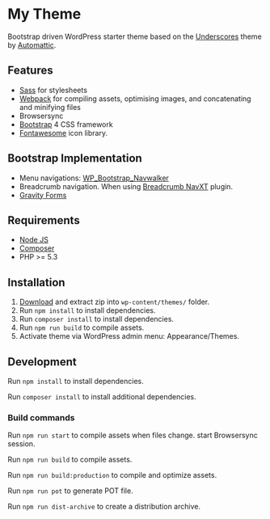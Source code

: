 # My Theme

Bootstrap driven WordPress starter theme
based on the [Underscores](https://github.com/automattic/_s) theme by [Automattic](https://automattic.com/).

## Features

- [Sass](https://sass-lang.com/) for stylesheets
- [Webpack](https://webpack.js.org/) for compiling assets, optimising images, and concatenating and minifying files
- Browsersync
- [Bootstrap](https://getbootstrap.com/) 4 CSS framework
- [Fontawesome](https://fontawesome.com/) icon library.

## Bootstrap Implementation

- Menu navigations: [WP_Bootstrap_Navwalker](https://github.com/wp-bootstrap/wp-bootstrap-navwalker)
- Breadcrumb navigation. When using [Breadcrumb NavXT](https://nl.wordpress.org/plugins/breadcrumb-navxt/) plugin.
- [Gravity Forms](https://www.gravityforms.com/)

## Requirements

- [Node JS](https://nodejs.org)
- [Composer](https://getcomposer.org/)
- PHP >= 5.3

## Installation

1. [Download](https://github.com/mmaarten/my-theme/archive/master.zip) and extract zip into `wp-content/themes/` folder.
1. Run `npm install` to install dependencies.
1. Run `composer install` to install dependencies.
1. Run `npm run build` to compile assets.
1. Activate theme via WordPress admin menu: Appearance/Themes.

## Development

Run `npm install` to install dependencies.

Run `composer install` to install additional dependencies.

### Build commands

Run `npm run start` to compile assets when files change. start Browsersync session.

Run `npm run build` to compile assets.

Run `npm run build:production` to compile and optimize assets.

Run `npm run pot` to generate POT file.

Run `npm run dist-archive` to create a distribution archive.
